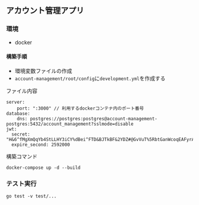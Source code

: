 ## アカウント管理アプリ

### 環境
- docker
#### 構築手順
- 環境変数ファイルの作成
- ```account-management/root/config```に```development.yml```を作成する

ファイル内容
```
server:
    port: ":3000" // 利用するdockerコンテナ内のポート番号
database:
    dns: postgres://postgres:postgres@account-management-postgres:5432/account_management?sslmode=disable
jwt:
  secret: "H&6^fMgXmQqYb4StLLHY3iCY%dBei^FTD&BJTkBF&2YDZ#@GvVuT%5RbtGanWcoqEAFyrAHapjJkW&Tn&fj2iuxRBtzL5fYL$Kn5gVcPJLsfM6XdjhQX@UMB$qqq8YRH"
  expire_second: 2592000
```

構築コマンド
```
docker-compose up -d --build
```

### テスト実行
```
go test -v test/...
```
